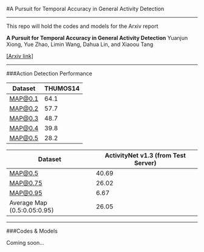 #A Pursuit for Temporal Accuracy in General Activity Detection

*****

This repo will hold the codes and models for the Arxiv report

> 
**A Pursuit for Temporal Accuracy in General Activity Detection**
Yuanjun Xiong, Yue Zhao, Limin Wang, Dahua Lin, and Xiaoou Tang
>

[[Arxiv link]](https://arxiv.org/abs/1703.02716)


***


###Action Detection Performance


| Dataset  | THUMOS14 |
| ---------|----------|
| MAP@0.1  |    64.1  |
| MAP@0.2  |    57.7  |
| MAP@0.3  |    48.7  |
| MAP@0.4  |    39.8  |
| MAP@0.5  |    28.2  |


| Dataset  | ActivityNet v1.3 (from Test Server) |
| ---------|----------|
| MAP@0.5  |    40.69|
| MAP@0.75 |    26.02|
| MAP@0.95 |    6.67  |
| Average Map (0.5:0.05:0.95)  |    26.05  |


***

###Codes & Models
 
Coming soon...
